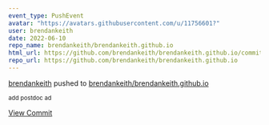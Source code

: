 ```yaml
---
event_type: PushEvent
avatar: "https://avatars.githubusercontent.com/u/11756601?"
user: brendankeith
date: 2022-06-10
repo_name: brendankeith/brendankeith.github.io
html_url: https://github.com/brendankeith/brendankeith.github.io/commit/04afa1f20e1a57fe60ddae2c691e668c02f30743
repo_url: https://github.com/brendankeith/brendankeith.github.io
---
```


<a href='https://github.com/brendankeith' target='_blank'>brendankeith</a> pushed to <a href='https://github.com/brendankeith/brendankeith.github.io' target='_blank'>brendankeith/brendankeith.github.io</a>

<small>add postdoc ad</small>

<a href='https://github.com/brendankeith/brendankeith.github.io/commit/04afa1f20e1a57fe60ddae2c691e668c02f30743' target='_blank'>View Commit</a>